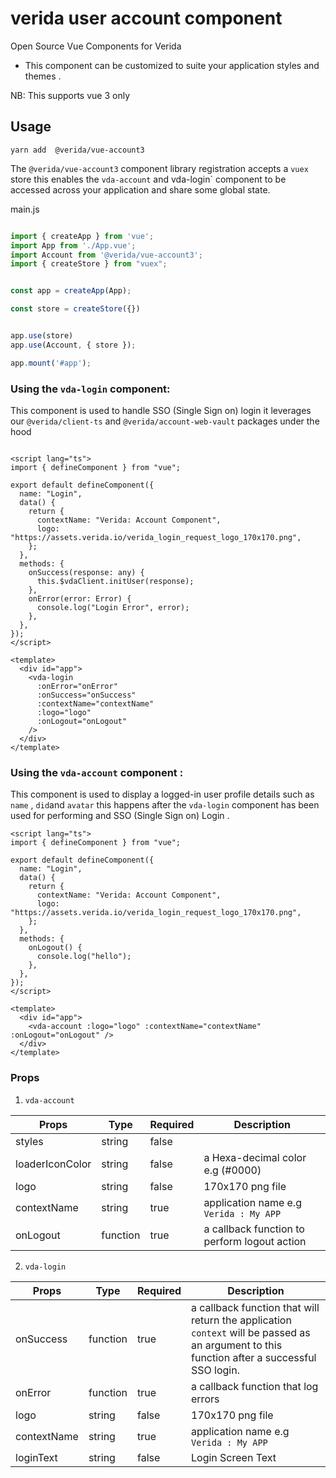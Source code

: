 # verida user account component

Open Source Vue Components for Verida 

- This component can be customized to suite your application styles and themes .

NB: This supports vue 3 only

## Usage

```
yarn add  @verida/vue-account3

```
The `@verida/vue-account3` component library registration accepts a `vuex` store this enables the `vda-account` and vda-login` component to be accessed across your application and share some global state.

main.js

```js

import { createApp } from 'vue';
import App from './App.vue';
import Account from '@verida/vue-account3';
import { createStore } from "vuex";


const app = createApp(App);

const store = createStore({})


app.use(store)
app.use(Account, { store });

app.mount('#app');

```

### Using the `vda-login` component:

This component is used to handle SSO (Single Sign on) login it leverages our `@verida/client-ts` and `@verida/account-web-vault` packages under the hood


```vue

<script lang="ts">
import { defineComponent } from "vue";

export default defineComponent({
  name: "Login",
  data() {
    return {
      contextName: "Verida: Account Component",
      logo: "https://assets.verida.io/verida_login_request_logo_170x170.png",
    };
  },
  methods: {
    onSuccess(response: any) {
      this.$vdaClient.initUser(response);
    },
    onError(error: Error) {
      console.log("Login Error", error);
    },
  },
});
</script>

<template>
  <div id="app">
    <vda-login
      :onError="onError"
      :onSuccess="onSuccess"
      :contextName="contextName"
      :logo="logo"
      :onLogout="onLogout"
    />
  </div>
</template>

```

###  Using the `vda-account` component :

This component is used to display a logged-in user profile details such as `name` , `did`and  `avatar` this happens after the `vda-login` component has been used for performing and SSO (Single Sign on) Login .


```vue
<script lang="ts">
import { defineComponent } from "vue";

export default defineComponent({
  name: "Login",
  data() {
    return {
      contextName: "Verida: Account Component",
      logo: "https://assets.verida.io/verida_login_request_logo_170x170.png",
    };
  },
  methods: {
    onLogout() {
      console.log("hello");
    },
  },
});
</script>

<template>
  <div id="app">
    <vda-account :logo="logo" :contextName="contextName" :onLogout="onLogout" />
  </div>
</template>

```

### Props

1. `vda-account`

| Props           | Type     | Required | Description                                                                                                                                 |
| --------------- | -------- | -------- | -------------------------------------------------------------------------------------------------------------------------------------------                                                                                                        |
| styles          | string   | false    |
| loaderIconColor | string   | false    | a Hexa-decimal color e.g (#0000)                                                                                                            |
| logo            | string   | false    | 170x170 png file                                                                                                                            |
| contextName     | string   | true     | application name e.g `Verida : My APP`                                                                                                      |
| onLogout        | function | true     | a callback function to perform logout action                                                                                                |


2. `vda-login`

| Props           | Type     | Required | Description                                                                                                                                 |
| --------------- | -------- | -------- | ------------------------------------------------------------------------------------------------------------------------------------------- |
| onSuccess       | function | true     | a callback function that will return the application `context` will be passed as an argument to this function after a successful SSO login. |
| onError         | function | true     | a callback function that log errors                                                                                                                                                                                                                    |
| logo            | string   | false    | 170x170 png file                                                                                                                            |
| contextName     | string   | true     | application name e.g `Verida : My APP`                                                                                                      |                                                                                               |
| loginText     | string   | false     | Login Screen Text                              |                                                                                               |
